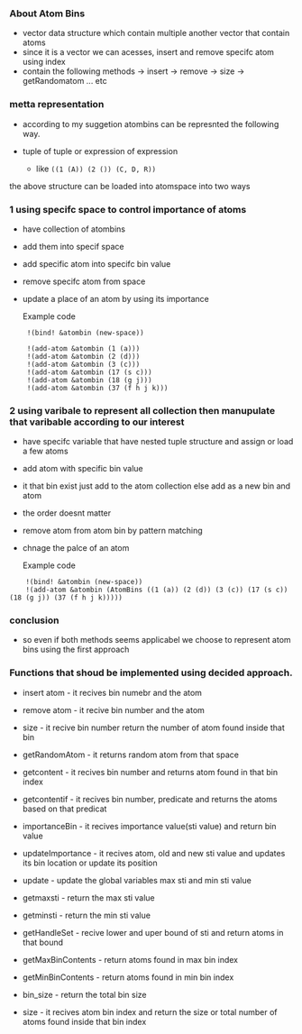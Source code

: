 
### About Atom Bins

- vector data structure which contain multiple another vector that contain atoms
- since it is a vector we can acesses, insert and remove specifc atom using index
- contain the following methods 
    -> insert
    -> remove
    -> size
    -> getRandomatom  ... etc


### metta representation

- according to my suggetion atombins can be represnted the following way.

- tuple of tuple or expression of expression
    - like `((1 (A)) (2 ()) (C, D, R))`

the above structure can be loaded into atomspace into two ways

### 1 using specifc space to control importance of atoms

- have collection of atombins
- add them into specif space
- add specific atom into specifc bin value
- remove specifc atom from space
- update a place of an atom by using its importance

    Example code

   ```     
    !(bind! &atombin (new-space))

    !(add-atom &atombin (1 (a)))
    !(add-atom &atombin (2 (d)))
    !(add-atom &atombin (3 (c)))
    !(add-atom &atombin (17 (s c)))
    !(add-atom &atombin (18 (g j)))
    !(add-atom &atombin (37 (f h j k)))
    ```


### 2 using varibale to represent all collection then manupulate that varibable according to our interest

- have specifc variable that have nested tuple structure and assign or load a few atoms
- add atom with specific bin value 
- it that bin exist just add to the atom collection else add as a new bin and atom
- the order doesnt matter
- remove atom from atom bin by pattern matching
- chnage the palce of an atom

    Example code
```
    !(bind! &atombin (new-space))
    !(add-atom &atombin (AtomBins ((1 (a)) (2 (d)) (3 (c)) (17 (s c)) (18 (g j)) (37 (f h j k)))))
```

### conclusion

- so even if both methods seems applicabel we choose to represent atom bins using the first approach

### Functions that shoud be implemented using decided approach.

- insert atom - it recives bin numebr and the atom
- remove atom - it recive bin number and the atom
- size - it recive bin number return the number of atom found inside that bin 
- getRandomAtom - it returns random atom from that space
- getcontent - it recives bin number and returns atom found in that bin index
- getcontentif - it recives bin number, predicate and returns the atoms based on that predicat


- importanceBin - it recives importance value(sti value) and return bin value
- updateImportance - it recives atom, old and new sti value and updates its bin location or update its position
- update - update the global variables max sti and min sti value
- getmaxsti - return the max sti value
- getminsti - return the min sti value
- getHandleSet - recive lower and uper bound of sti and return atoms in that bound
- getMaxBinContents - return atoms found in max bin index
- getMinBinContents - return atoms found in min bin index
- bin_size - return the total bin size
- size - it recives atom bin index and return the size or total number of atoms found inside that bin index




